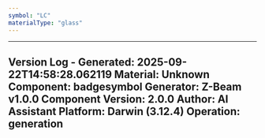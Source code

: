 ```yaml
---
symbol: "LC"
materialType: "glass"
---
```


---
Version Log - Generated: 2025-09-22T14:58:28.062119
Material: Unknown
Component: badgesymbol
Generator: Z-Beam v1.0.0
Component Version: 2.0.0
Author: AI Assistant
Platform: Darwin (3.12.4)
Operation: generation
---